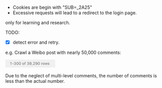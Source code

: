 - Cookies are begin with "SUB=_2A25"
- Excessive requests will lead to a redirect to the login page.

only for learning and research.

TODO:
- [x] detect error and retry.

e.g. Crawl a Weibo post with nearly 50,000 comments:

![shortcuts](image/img.png)

Due to the neglect of multi-level comments, the number of comments is less than the actual number.


